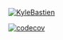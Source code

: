 [![KyleBastien](https://circleci.com/gh/KyleBastien/WeeklyAssignmentExample.svg?style=svg)](https://app.circleci.com/pipelines/github/KyleBastien/WeeklyAssignmentExample?branch=main&filter=all)

[![codecov](https://codecov.io/gh/KyleBastien/WeeklyAssignmentExample/branch/main/graph/badge.svg?token=JV2UZ7EYFU)](https://codecov.io/gh/KyleBastien/WeeklyAssignmentExample)